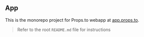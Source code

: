 ## App

This is the monorepo project for Props.to webapp at [app.props.to](https://app.props.to).

> Refer to the root `README.md` file for instructions